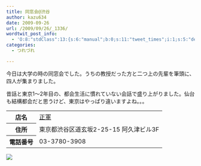 ```yaml
---
title: 同窓会@渋谷
author: kazu634
date: 2009-09-26
url: /2009/09/26/_1336/
wordtwit_post_info:
  - 'O:8:"stdClass":13:{s:6:"manual";b:0;s:11:"tweet_times";i:1;s:5:"delay";i:0;s:7:"enabled";i:1;s:10:"separation";s:2:"60";s:7:"version";s:3:"3.7";s:14:"tweet_template";b:0;s:6:"status";i:2;s:6:"result";a:0:{}s:13:"tweet_counter";i:2;s:13:"tweet_log_ids";a:1:{i:0;i:4799;}s:9:"hash_tags";a:0:{}s:8:"accounts";a:1:{i:0;s:7:"kazu634";}}'
categories:
  - つれづれ

---
```

<div class="section">
<p>
    今日は大学の時の同窓会でした。うちの教授だった方と二つ上の先輩を筆頭に、四人が集まりました。
</p>
  
<p>
    昔話と東京1～2年目の、都会生活に慣れていない会話で盛り上がりました。仙台も結構都会だと思うけど、東京はやっぱり違いますよね。。。
</p>
  
<table>
<tr>
<th>
        店名
</th>
      
<td>
<a href="http://www.hotpepper.jp/strJ000062726/?vos=nhppalsa000016" onclick="__gaTracker('send', 'event', 'outbound-article', 'http://www.hotpepper.jp/strJ000062726/?vos=nhppalsa000016', '正軍');" target="_blank">正軍</a>
</td>
</tr>
    
<tr>
<th>
        住所
</th>
      
<td>
        東京都渋谷区道玄坂2-25-15 阿久津ビル3F
</td>
</tr>
    
<tr>
<th>
        電話番号
</th>
      
<td>
        03-3780-3908
</td>
</tr>
</table>
  
<p>
</p>
  
<p>
<a href="http://flickr.com/photos/42332031@N02/3955756606/" onclick="__gaTracker('send', 'event', 'outbound-article', 'http://flickr.com/photos/42332031@N02/3955756606/', '');" title="同窓会"><img src="http://farm4.static.flickr.com/3471/3955756606_8e90852e93.jpg" /></a>
</p>
</div>
